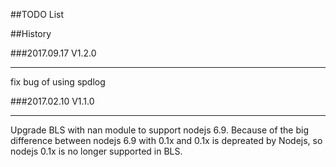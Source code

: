 ##TODO List

##History

###2017.09.17 V1.2.0

--------------

fix bug of using spdlog

###2017.02.10 V1.1.0

--------------

Upgrade BLS with nan module to support nodejs 6.9. 
Because of the big difference between nodejs 6.9 with 0.1x and 0.1x is depreated by Nodejs, so nodejs 0.1x is no longer supported in BLS.
